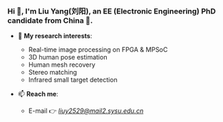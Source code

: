 ### Hi 👋, I'm Liu Yang(刘阳), an EE (Electronic Engineering) PhD candidate from China 🐼.

- 🌱 **My research interests**:
  * Real-time image processing on FPGA & MPSoC
  * 3D human pose estimation
  * Human mesh recovery
  * Stereo matching
  * Infrared small target detection


- 📫 **Reach me**:
  * E-mail 👉 *liuy2529@mail2.sysu.edu.cn*


<!--
**liuyang9609/liuyang9609** is a ✨ _special_ ✨ repository because its `README.md` (this file) appears on your GitHub profile.

Here are some ideas to get you started:

- 🔭 I’m currently working on ...
- 🌱 I’m currently learning ...
- 👯 I’m looking to collaborate on ...
- 🤔 I’m looking for help with ...
- 💬 Ask me about ...
- 📫 How to reach me: ...
- 😄 Pronouns: ...
- ⚡ Fun fact: ...
-->
